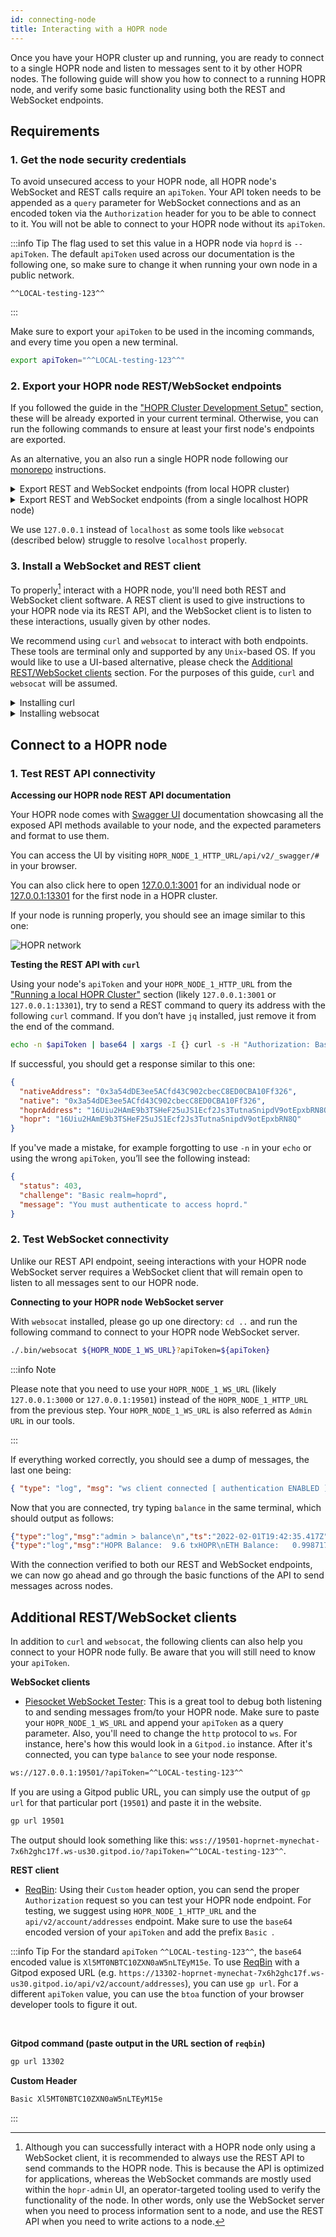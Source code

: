 ```yaml
---
id: connecting-node
title: Interacting with a HOPR node
---
```


Once you have your HOPR cluster up and running, you are ready to connect to a single HOPR node and listen to messages sent to it by other HOPR nodes.
The following guide will show you how to connect to a running HOPR node, and verify some basic functionality using both the REST and WebSocket
endpoints.

## Requirements

### 1. Get the node security credentials

To avoid unsecured access to your HOPR node, all HOPR node's WebSocket and REST calls require an `apiToken`. Your API token needs to be appended as a
`query` parameter for WebSocket connections and as an encoded token via the `Authorization` header for you to be able to connect to it. You will not be
able to connect to your HOPR node without its `apiToken`.

:::info Tip
The flag used to set this value in a HOPR node via `hoprd` is `--apiToken`. The default `apiToken` used across our documentation is the following one,
so make sure to change it when running your own node in a public network.
<br/>

```
^^LOCAL-testing-123^^
```

:::

Make sure to export your `apiToken` to be used in the incoming commands, and every time you open a new terminal.

```bash
export apiToken="^^LOCAL-testing-123^^"
```

### 2. Export your HOPR node REST/WebSocket endpoints

If you followed the guide in the ["HOPR Cluster Development Setup"](/developers/starting-local-cluster) section, these will be already exported in your current terminal. Otherwise, you can run the following commands to ensure at least your first node's endpoints are exported.

As an alternative, you an also run a single HOPR node following our [monorepo](https://github.com/hoprnet/hoprnet#develop) instructions.

<details>
  <summary>Export REST and WebSocket endpoints (from local HOPR cluster)</summary>
  <div>
    <div>
    <h3>Node 1</h3>
    <br/>
    <pre>
    export HOPR_NODE_1_HTTP_URL=http://127.0.0.1:13301 HOPR_NODE_1_WS_URL=ws://127.0.0.1:19501
    </pre>
    <h3>API token & Node 1</h3>
    <br/>
    <pre>
    export apiToken=^^LOCAL-testing-123^^ HOPR_NODE_1_HTTP_URL=http://127.0.0.1:13301 HOPR_NODE_1_WS_URL=ws://127.0.0.1:19501
    </pre>
    </div>
    <br/>
  </div>
</details>

<details>
  <summary>Export REST and WebSocket endpoints (from a single localhost HOPR node)</summary>
  <div>
    <div>
    <h3>Node 1</h3>
    <br/>
    <pre>
    export HOPR_NODE_1_HTTP_URL=http://127.0.0.1:3001 HOPR_NODE_1_WS_URL=ws://127.0.0.1:3000
    </pre>
    <h3>API token & Node 1</h3>
    <br/>
    <pre>
    export apiToken=^^LOCAL-testing-123^^ HOPR_NODE_1_HTTP_URL=http://127.0.0.1:3001 HOPR_NODE_1_WS_URL=ws://127.0.0.1:3000
    </pre>
    </div>
    <br/>
  </div>
</details>

We use `127.0.0.1` instead of `localhost` as some tools like `websocat` (described below) struggle to resolve `localhost` properly.

### 3. Install a WebSocket and REST client

To properly[^1] interact with a HOPR node, you'll need both REST and WebSocket client software. A REST client is used to give instructions to your
HOPR node via its REST API, and the WebSocket client is to listen to these interactions, usually given by other nodes.

We recommend using `curl` and `websocat` to interact with both endpoints. These tools are terminal only and supported by any `Unix`-based OS.
If you would like to use a UI-based alternative, please check the [Additional REST/WebSocket clients](#additional-restwebsocket-clients) section.
For the purposes of this guide, `curl` and `websocat` will be assumed.

<details>
  <summary>Installing curl</summary>
  <div>
    <div>Most <code>Unix</code>-based systems already have <code>curl</code> installed, but if you don't have it you can always use the default package manager to do so. For instance, here’s how you install `curl` in Ubuntu:

<pre>
sudo apt-get install curl
</pre>

You can see if <code>curl</code> is installed in your system by running <code>which curl</code> or simply running <code>curl</code>, which will output a message like the following:

<pre>
curl: try 'curl --help' or 'curl --manual' for more information
</pre>
  </div>
  </div>
</details>

<details>
  <summary>Installing websocat</summary>
  <div>
    <div>
    <p>Our suggested client is <a href="https://github.com/vi/websocat" target="_blank" noreferral>websocat</a>, which you can install by running our
<code>./install-websocat.sh</code> <a href="https://raw.githubusercontent.com/hoprnet/hoprnet/master/scripts/install-websocat.sh" taget="_blank" noreferral>script</a> from our monorepo. To install, make sure to run it from the <code>scripts</code> folder, as by default it will install it in the parent folder under a <code>.bin</code> folder, and will not export it to your <code>$PATH</code>.</p>
<br/>
<b>Go to the scripts folder within the monorepo</b>
<pre>
cd scripts
</pre>

<b>Install script</b>

<pre>
./install-websocat.sh
</pre>

<p>
You can see if <code>websocat</code> has been installed by running <code>.bin/websocat</code>.
</p>

  </div>
  </div>
</details>

## Connect to a HOPR node

### 1. Test REST API connectivity

**Accessing our HOPR node REST API documentation**

Your HOPR node comes with [Swagger UI](https://swagger.io/tools/swagger-ui/) documentation showcasing all the exposed API methods available to your
node, and the expected parameters and format to use them.

You can access the UI by visiting `HOPR_NODE_1_HTTP_URL/api/v2/_swagger/#` in your browser.

You can also click here to open [127.0.0.1:3001](http://127.0.0.1:3001/api/v2/_swagger/#) for an individual node or [127.0.0.1:13301](http://127.0.0.1:13301/api/v2/_swagger/#) for the first node in a HOPR cluster.

If your node is running properly, you should see an image similar to this one:

![HOPR network](/img/developer/hopr_swagger_api.png)

**Testing the REST API with `curl`**

Using your node's `apiToken` and your `HOPR_NODE_1_HTTP_URL` from the ["Running a local HOPR Cluster"](/developers/starting-local-cluster) section (likely `127.0.0.1:3001` or `127.0.0.1:13301`), try to send a REST command to query its address with the following `curl`
command. If you don’t have `jq` installed, just remove it from the end of the command.

```bash
echo -n $apiToken | base64 | xargs -I {} curl -s -H "Authorization: Basic {}" $HOPR_NODE_1_HTTP_URL/api/v2/account/addresses | jq
```

If successful, you should get a response similar to this one:

```json
{
  "nativeAddress": "0x3a54dDE3ee5ACfd43C902cbecC8ED0CBA10Ff326",
  "native": "0x3a54dDE3ee5ACfd43C902cbecC8ED0CBA10Ff326",
  "hoprAddress": "16Uiu2HAmE9b3TSHeF25uJS1Ecf2Js3TutnaSnipdV9otEpxbRN8Q",
  "hopr": "16Uiu2HAmE9b3TSHeF25uJS1Ecf2Js3TutnaSnipdV9otEpxbRN8Q"
}
```

If you've made a mistake, for example forgotting to use `-n` in your `echo` or using the wrong `apiToken`, you’ll see the following instead:

```json
{
  "status": 403,
  "challenge": "Basic realm=hoprd",
  "message": "You must authenticate to access hoprd."
}
```

### 2. Test WebSocket connectivity

Unlike our REST API endpoint, seeing interactions with your HOPR node WebSocket server requires a WebSocket client that will remain open to listen to all messages sent to our HOPR node.

**Connecting to your HOPR node WebSocket server**

With `websocat` installed, please go up one directory: `cd ..` and run the following command to connect to your HOPR node WebSocket server.

```bash
./.bin/websocat ${HOPR_NODE_1_WS_URL}?apiToken=${apiToken}
```

:::info Note

Please note that you need to use your `HOPR_NODE_1_WS_URL` (likely `127.0.0.1:3000` or `127.0.0.1:19501`) instead of the `HOPR_NODE_1_HTTP_URL` from the previous step. Your `HOPR_NODE_1_WS_URL` is also referred as `Admin URL` in our tools.

:::

If everything worked correctly, you should see a dump of messages, the last one being:

```json
{ "type": "log", "msg": "ws client connected [ authentication ENABLED ]", "ts": "2022-02-01T19:42:34.152Z" }
```

Now that you are connected, try typing `balance` in the same terminal, which should output as follows:

```json
{"type":"log","msg":"admin > balance\n","ts":"2022-02-01T19:42:35.417Z"}
{"type":"log","msg":"HOPR Balance:  9.6 txHOPR\nETH Balance:   0.99871794476851171 xDAI","ts":"2022-02-01T19:42:35.421Z"}
```

With the connection verified to both our REST and WebSocket endpoints, we can now go ahead and go through the basic functions of the API to send
messages across nodes.

## Additional REST/WebSocket clients

In addition to `curl` and `websocat`, the following clients can also help you connect to your HOPR node fully. Be aware that you will still
need to know your `apiToken`.

**WebSocket clients**

- [Piesocket WebSocket Tester](https://www.piesocket.com/websocket-tester): This is a great tool to debug both listening to and sending
  messages from/to your HOPR node. Make sure to paste your `HOPR_NODE_1_WS_URL` and append your `apiToken` as a query parameter. Also,
  you'll need to change the `http` protocol to `ws`. For instance, here's how this would look in a `Gitpod.io` instance. After it's connected, you can type `balance` to see your node response.

```bash
ws://127.0.0.1:19501/?apiToken=^^LOCAL-testing-123^^
```

If you are using a Gitpod public URL, you can simply use the output of `gp url` for that particular port (`19501`) and paste it in the website.

```bash
gp url 19501
```

The output should look something like this: `wss://19501-hoprnet-mynechat-7x6h2ghc17f.ws-us30.gitpod.io/?apiToken=^^LOCAL-testing-123^^`.

**REST client**

- [ReqBin](https://reqbin.com/): Using their `Custom` header option, you can send the proper `Authorization` request so you can test your
  HOPR node endpoint. For testing, we suggest using `HOPR_NODE_1_HTTP_URL` and the `api/v2/account/addresses` endpoint. Make sure to use
  the `base64` encoded version of your `apiToken` and add the prefix `Basic `.

:::info Tip
For the standard `apiToken` `^^LOCAL-testing-123^^`, the `base64` encoded value is `Xl5MT0NBTC10ZXN0aW5nLTEyM15e`. To use [ReqBin](https://reqbin.com/)
with a Gitpod exposed URL (e.g. `https://13302-hoprnet-mynechat-7x6h2ghc17f.ws-us30.gitpod.io/api/v2/account/addresses`), you can use `gp url`.
For a different `apiToken` value, you can use the `btoa` function of your browser developer tools to figure it out.

<br/>

**Gitpod command (paste output in the URL section of `reqbin`)**

```bash
gp url 13302
```

**Custom Header**

```bash
Basic Xl5MT0NBTC10ZXN0aW5nLTEyM15e
```

:::

[^1]:
    Although you can successfully interact with a HOPR node only using a WebSocket client, it is recommended to always use the REST API
    to send commands to the HOPR node. This is because the API is optimized for applications, whereas the WebSocket commands are mostly used within the
    `hopr-admin` UI, an operator-targeted tooling used to verify the functionality of the node. In other words, only use the WebSocket server
    when you need to process information sent to a node, and use the REST API when you need to write actions to a node.

